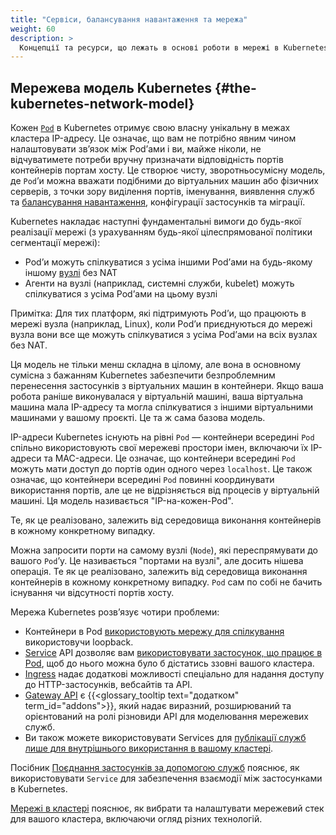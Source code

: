 ```yaml
---
title: "Сервіси, балансування навантаження та мережа"
weight: 60
description: >
  Концепції та ресурси, що лежать в основі роботи в мережі в Kubernetes.
---
```


## Мережева модель Kubernetes {#the-kubernetes-network-model}

Кожен [`Pod`](/docs/concepts/workloads/pods/) в Kubernetes отримує свою власну унікальну в межах кластера IP-адресу. Це означає, що вам не потрібно явним чином налаштовувати звʼязок між Podʼами і ви, майже ніколи, не відчуватимете потреби вручну призначати відповідність портів контейнерів портам хосту. Це створює чисту, зворотньосумісну модель, де `Pod`ʼи можна вважати подібними до віртуальних машин або фізичних серверів, з точки зору виділення портів, іменування, виявлення служб та [балансування навантаження](/docs/concepts/services-networking/ingress/#load-balancing), конфігурації застосунків та міграції.

Kubernetes накладає наступні фундаментальні вимоги до будь-якої реалізації мережі (з урахуванням будь-якої цілеспрямованої політики сегментації мережі):

* Podʼи можуть спілкуватися з усіма іншими Podʼами на будь-якому іншому [вузлі](/docs/concepts/architecture/nodes/) без NAT
* Агенти на вузлі (наприклад, системні служби, kubelet) можуть спілкуватися з усіма Podʼами на цьому вузлі

Примітка: Для тих платформ, які підтримують Podʼи, що працюють в мережі вузла (наприклад, Linux), коли Podʼи приєднуються до мережі вузла вони все ще можуть спілкуватися з усіма Podʼами на всіх вузлах без NAT.

Ця модель не тільки менш складна в цілому, але вона в основному сумісна з бажанням Kubernetes забезпечити безпроблемним перенесення застосунків з віртуальних машин в контейнери. Якщо ваша робота раніше виконувалася у віртуальній машині, ваша віртуальна машина мала IP-адресу та могла спілкуватися з іншими віртуальними машинами у вашому проєкті. Це та ж сама базова модель.

IP-адреси Kubernetes існують на рівні `Pod` — контейнери всередині `Pod` спільно використовують свої мережеві простори імен, включаючи їх IP-адреси та MAC-адреси. Це означає, що контейнери всередині `Pod` можуть мати доступ до портів один одного через `localhost`. Це також означає, що контейнери всередині `Pod` повинні координувати використання портів, але це не відрізняється від процесів у віртуальній машині. Ця модель називається "IP-на-кожен-Pod".

Те, як це реалізовано, залежить від середовища виконання контейнерів в кожному конкретному випадку.

Можна запросити порти на самому вузлі (`Node`), які переспрямувати до вашого `Pod`ʼу. Це називається "портами на вузлі", але досить нішева операція. Те як це реалізовано, залежить від середовища виконання контейнерів в кожному конкретному випадку. `Pod` сам по собі не бачить існування чи відсутності портів хосту.

Мережа Kubernetes розвʼязує чотири проблеми:

* Контейнери в Pod [використовують мережу для спілкування](/docs/concepts/services-networking/dns-pod-service/) використовучи loopback.
* [Service](/docs/concepts/services-networking/service/) API дозволяє вам [використовувати застосунок, що працює в Pod](/docs/tutorials/services/connect-applications-service/), щоб до нього можна було б дістатись ззовні вашого кластера.
* [Ingress](/docs/concepts/services-networking/ingress/) надає додаткові можливості спеціально для надання доступу до HTTP-застосунків, вебсайтів та API.
* [Gateway API](/docs/concepts/services-networking/gateway/) є {{<glossary_tooltip text="додатком" term_id="addons">}}, який надає виразний, розширюваний та орієнтований на ролі різновиди API для моделювання мережевих служб.
* Ви також можете використовувати Services для [публікації служб лише для внутрішнього використання в вашому кластері](/docs/concepts/services-networking/service-traffic-policy/).

Посібник [Поєднання застосунків за допомогою служб](/docs/tutorials/services/connect-applications-service/) пояснює, як використовувати `Service` для забезпечення взаємодії між застосунками в Kubernetes.

[Мережі в кластері](/docs/concepts/cluster-administration/networking/) пояснює, як вибрати та налаштувати мережевий стек для вашого кластера, включаючи огляд різних технологій.

